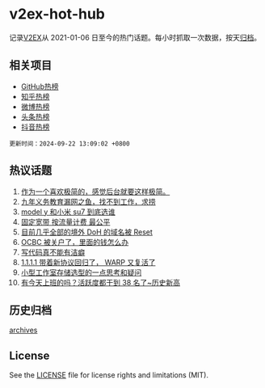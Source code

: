 # v2ex-hot-hub

 记录[V2EX](https://www.v2ex.com/)从 2021-01-06 日至今的热门话题。每小时抓取一次数据，按天[归档](archives)。
 
 ## 相关项目

- [GitHub热榜](https://github.com/snaildev/github-hot-hub)
- [知乎热榜](https://github.com/snaildev/zhihu-hot-hub)
- [微博热榜](https://github.com/snaildev/weibo-hot-hub)
- [头条热榜](https://github.com/snaildev/toutiao-hot-hub)
- [抖音热榜](https://github.com/snaildev/douyin-hot-hub)


 `更新时间：2024-09-22 13:09:02 +0800`

## 热议话题

1. [作为一个喜欢极简的，感觉后台就要这样极简。](https://www.v2ex.com/t/1074643)
1. [九年义务教育漏网之鱼，找不到工作，求捞](https://www.v2ex.com/t/1074605)
1. [model y 和小米 su7 到底选谁](https://www.v2ex.com/t/1074606)
1. [固定宽带 按流量计费 最公平](https://www.v2ex.com/t/1074762)
1. [目前几乎全部的境外 DoH 的域名被 Reset](https://www.v2ex.com/t/1074612)
1. [OCBC 被关户了，里面的钱怎么办](https://www.v2ex.com/t/1074629)
1. [写代码真不能有洁癖](https://www.v2ex.com/t/1074626)
1. [1.1.1.1 带着新协议回归了， WARP 又复活了](https://www.v2ex.com/t/1074753)
1. [小型工作室存储选型的一点思考和疑问](https://www.v2ex.com/t/1074658)
1. [有今天上班的吗？活跃度都干到 38 名了~历史新高](https://www.v2ex.com/t/1074614)

## 历史归档

[archives](archives)

## License

See the [LICENSE](LICENSE) file for license rights and limitations (MIT).
